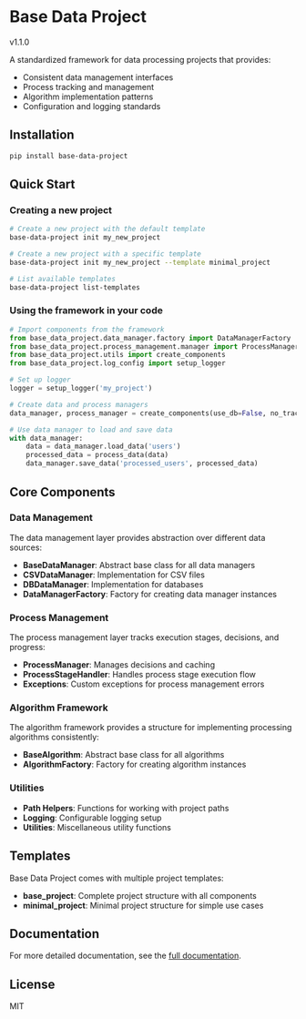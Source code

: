 # Base Data Project
v1.1.0

A standardized framework for data processing projects that provides:

- Consistent data management interfaces
- Process tracking and management
- Algorithm implementation patterns
- Configuration and logging standards

## Installation

```bash
pip install base-data-project
```

## Quick Start

### Creating a new project

```bash
# Create a new project with the default template
base-data-project init my_new_project

# Create a new project with a specific template
base-data-project init my_new_project --template minimal_project

# List available templates
base-data-project list-templates
```

### Using the framework in your code

```python
# Import components from the framework
from base_data_project.data_manager.factory import DataManagerFactory
from base_data_project.process_management.manager import ProcessManager
from base_data_project.utils import create_components
from base_data_project.log_config import setup_logger

# Set up logger
logger = setup_logger('my_project')

# Create data and process managers
data_manager, process_manager = create_components(use_db=False, no_tracking=False)

# Use data manager to load and save data
with data_manager:
    data = data_manager.load_data('users')
    processed_data = process_data(data)
    data_manager.save_data('processed_users', processed_data)
```

## Core Components

### Data Management

The data management layer provides abstraction over different data sources:

- **BaseDataManager**: Abstract base class for all data managers
- **CSVDataManager**: Implementation for CSV files
- **DBDataManager**: Implementation for databases
- **DataManagerFactory**: Factory for creating data manager instances

### Process Management

The process management layer tracks execution stages, decisions, and progress:

- **ProcessManager**: Manages decisions and caching
- **ProcessStageHandler**: Handles process stage execution flow
- **Exceptions**: Custom exceptions for process management errors

### Algorithm Framework

The algorithm framework provides a structure for implementing processing algorithms consistently:

- **BaseAlgorithm**: Abstract base class for all algorithms
- **AlgorithmFactory**: Factory for creating algorithm instances

### Utilities

- **Path Helpers**: Functions for working with project paths
- **Logging**: Configurable logging setup
- **Utilities**: Miscellaneous utility functions

## Templates

Base Data Project comes with multiple project templates:

- **base_project**: Complete project structure with all components
- **minimal_project**: Minimal project structure for simple use cases

## Documentation

For more detailed documentation, see the [full documentation](https://base-data-project.readthedocs.io/en/latest/).

## License

MIT